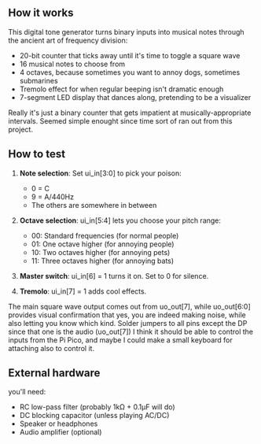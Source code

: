 <!---
This file is used to generate your project datasheet. Please fill in the information below and delete any unused
sections.

You can also include images in this folder and reference them in the markdown. Each image must be less than
512 kb in size, and the combined size of all images must be less than 1 MB.
-->

## How it works

This digital tone generator turns binary inputs into musical notes through the ancient art of frequency division:

- 20-bit counter that ticks away until it's time to toggle a square wave
- 16 musical notes to choose from
- 4 octaves, because sometimes you want to annoy dogs, sometimes submarines
- Tremolo effect for when regular beeping isn't dramatic enough
- 7-segment LED display that dances along, pretending to be a visualizer

Really it's just a binary counter that gets impatient at musically-appropriate intervals.
Seemed simple enought since time sort of ran out from this project.

## How to test

1. **Note selection**: Set ui_in[3:0] to pick your poison:
   - 0 = C
   - 9 = A/440Hz
   - The others are somewhere in between

2. **Octave selection**: ui_in[5:4] lets you choose your pitch range:
   - 00: Standard frequencies (for normal people)
   - 01: One octave higher (for annoying people)
   - 10: Two octaves higher (for annoying pets)
   - 11: Three octaves higher (for annoying bats)

3. **Master switch**: ui_in[6] = 1 turns it on. Set to 0 for silence.

4. **Tremolo**: ui_in[7] = 1 adds cool effects.

The main square wave output comes out from uo_out[7], while uo_out[6:0] provides visual confirmation that yes, you are indeed making noise, while also letting you know which kind. Solder jumpers to all pins except the DP since that one is the audio (uo_out[7])
I think it should be able to control the inputs from the Pi Pico, and maybe I could make a small keyboard for attaching also to control it. 

## External hardware
you'll need:
- RC low-pass filter (probably 1kΩ + 0.1µF will do)
- DC blocking capacitor (unless playing AC/DC)
- Speaker or headphones
- Audio amplifier (optional)
